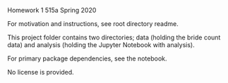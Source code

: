 Homework 1
515a Spring 2020

For motivation and instructions, see root directory readme.

This project folder contains two directories; data (holding the bride count data) and analysis (holding the Jupyter Notebook with analysis).

For primary package dependencies, see the notebook.

No license is provided.
